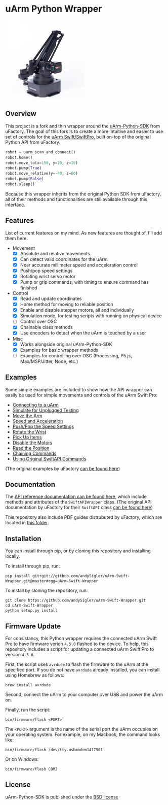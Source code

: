 # uArm Python Wrapper

![uArm-Swift-Pro](doc/uarm-swift-pro.jpg)

## Overview

This project is a fork and thin wrapper around the [uArm-Python-SDK](https://github.com/uArm-Developer/uArm-Python-SDK) from uFactory. The goal of this fork is to create a more intuitive and easier to use set of controls for the [uArm Swift/SwiftPro](https://store.ufactory.cc/products/uarm), built on-top of the original Python API from uFactory.

```python
robot = uarm_scan_and_connect()
robot.home()
robot.move_to(x=150, y=20, z=10)
robot.pump(True)
robot.move_relative(y=-40, z=60)
robot.pump(False)
robot.sleep()
```

Because this wrapper inherits from the original Python SDK from uFactory, all of their methods and functionalities are still available through this interface.

## Features

List of current features on my mind. As new features are thought of, I'll add them here.

- Movement
    - [x] Absolute and relative movements
    - [x] Can detect valid coordinates for the uArm
    - [x] Near accurate millimeter speed and acceleration control
    - [x] Push/pop speed settings
    - [x] Rotating wrist servo motor
    - [x] Pump or grip commands, with timing to ensure command has finished
- Control
    - [x] Read and update coordinates
    - [x] Home method for moving to reliable position
    - [x] Enable and disable stepper motors, all and individually
    - [x] Simulation mode, for testing scripts with running on physical device
    - [ ] Control over OSC
    - [x] Chainable class methods
    - [x] Use encoders to detect when the uArm is touched by a user
- Misc
    - [x] Works alongside original uArm-Python-SDK
    - [x] Examples for basic wrapper methods
    - [ ] Examples for controlling over OSC (Processing, P5.js, Max/MSP/Jitter, Node, etc.)

## Examples

Some simple examples are included to show how the API wrapper can easily be used for simple movements and controls of the uArm Swift Pro:

- [Connecting to a uArm](examples/api-wrapper/connect.py)
- [Simulate for Unplugged Testing](examples/api-wrapper/simulate.py)
- [Move the Arm](examples/api-wrapper/move_arm.py)
- [Speed and Acceleration](examples/api-wrapper/speed_acceleration.py)
- [Push/Pop the Speed Settings](examples/api-wrapper/speed_acceleration.py)
- [Rotate the Wrist](examples/api-wrapper/rotate_wrist.py)
- [Pick Up Items](examples/api-wrapper/pick_up.py)
- [Disable the Motors](examples/api-wrapper/disable_motors.py)
- [Read the Position](examples/api-wrapper/position.py)
- [Chaining Commands](examples/api-wrapper/command_chaining.py)
- [Using Original SwiftAPI Commands](examples/api-wrapper/original_swift_api.py)

(The original examples by uFactory [can be found here](examples/api/))

## Documentation

The [API reference documentation can be found here](doc/api/swift_api_wrapper.md), which include methods and attributes of the `SwiftAPIWrapper` class. (The original API documentation by uFactory for their `SwiftAPI` class [can be found here](doc/api/swift_api.md))

This repository also include PDF guides distrubuted by uFactory, which are located in [this folder](doc/manuals).

## Installation

You can install through pip, or by cloning this repository and installing locally.

To install through pip, run:
```
pip install git+git://github.com/andySigler/uArm-Swift-Wrapper.git@master#egg=uArm-Swift-Wrapper
```

To install by cloning the repository, run:
```
git clone https://github.com/andySigler/uArm-Swift-Wrapper.git
cd uArm-Swift-Wrapper
python setup.py install
```

## Firmware Update

For consistancy, this Python wrapper requires the connected uArm Swift Pro to have firmware verion `4.5.0` flashed to the device. To help, this repository includes a script for updating a connected uArm Swift Pro to version `4.5.0`.

First, the script uses `avrdude` to flash the firmware to the uArm at the specified port. If you do not have `avrdude` already installed, you can install using Homebrew as follows:

```
brew install avrdude
```

Second, connect the uArm to your computer over USB and power the uArm on.

Finally, run the script:

```
bin/firmware/flash <PORT>`
```

The `<PORT>` argument is the name of the serial port the uArm occupies on your operating system. For example, on my Macbook, the command looks like:

```
bin/firmware/flash /dev/tty.usbmodem1417501
```

Or on Windows:

```
bin/firmware/flash COM2
```

## License
uArm-Python-SDK is published under the [BSD license](https://en.wikipedia.org/wiki/BSD_licenses)
